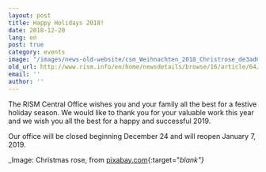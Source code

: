 ```yaml
---
layout: post
title: Happy Holidays 2018!
date: 2018-12-20
lang: en
post: true
category: events
image: "/images/news-old-website/csm_Weihnachten_2018_Christrose_de3ad64308.jpg"
old_url: http://www.rism.info/en/home/newsdetails/browse/16/article/64/happy-holidays-2018.html
email: ''
author: ''
---
```


The RISM Central Office wishes you and your family all the best for a festive holiday season. We would like to thank you for your valuable work this year and we wish you all the best for a happy and successful 2019.

Our office will be closed beginning December 24 and will reopen January 7, 2019.

_Image: Christmas rose, from [pixabay.com](https://pixabay.com/de/photos/christrose-weihnachten-wei%C3%9F-natur-1212674/){:target="_blank"}_
